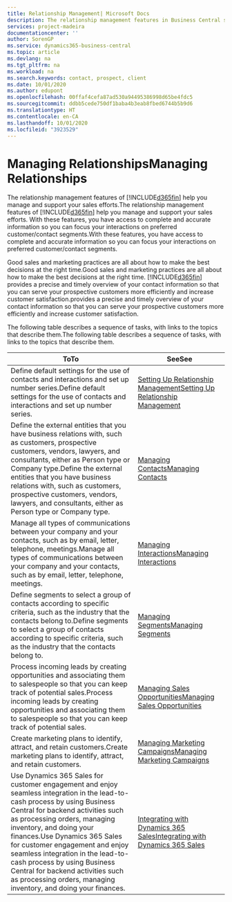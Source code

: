 ```yaml
---
title: Relationship Management| Microsoft Docs
description: The relationship management features in Business Central support your sales efforts and let you access information about contacts and prospects so you can serve customers efficiently.
services: project-madeira
documentationcenter: ''
author: SorenGP
ms.service: dynamics365-business-central
ms.topic: article
ms.devlang: na
ms.tgt_pltfrm: na
ms.workload: na
ms.search.keywords: contact, prospect, client
ms.date: 10/01/2020
ms.author: edupont
ms.openlocfilehash: 00ffaf4cefa87ad530a94495386998d65be4fdc5
ms.sourcegitcommit: ddbb5cede750df1baba4b3eab8fbed6744b5b9d6
ms.translationtype: HT
ms.contentlocale: en-CA
ms.lasthandoff: 10/01/2020
ms.locfileid: "3923529"
---
```

# <a name="managing-relationships"></a><span data-ttu-id="dbd2b-103">Managing Relationships</span><span class="sxs-lookup"><span data-stu-id="dbd2b-103">Managing Relationships</span></span>
<span data-ttu-id="dbd2b-104">The relationship management features of [!INCLUDE[d365fin](includes/d365fin_md.md)] help you manage and support your sales efforts.</span><span class="sxs-lookup"><span data-stu-id="dbd2b-104">The relationship management features of [!INCLUDE[d365fin](includes/d365fin_md.md)] help you manage and support your sales efforts.</span></span> <span data-ttu-id="dbd2b-105">With these features, you have access to complete and accurate information so you can focus your interactions on preferred customer/contact segments.</span><span class="sxs-lookup"><span data-stu-id="dbd2b-105">With these features, you have access to complete and accurate information so you can focus your interactions on preferred customer/contact segments.</span></span>

<span data-ttu-id="dbd2b-106">Good sales and marketing practices are all about how to make the best decisions at the right time.</span><span class="sxs-lookup"><span data-stu-id="dbd2b-106">Good sales and marketing practices are all about how to make the best decisions at the right time.</span></span> [!INCLUDE[d365fin](includes/d365fin_md.md)] <span data-ttu-id="dbd2b-107">provides a precise and timely overview of your contact information so that you can serve your prospective customers more efficiently and increase customer satisfaction.</span><span class="sxs-lookup"><span data-stu-id="dbd2b-107">provides a precise and timely overview of your contact information so that you can serve your prospective customers more efficiently and increase customer satisfaction.</span></span>

<span data-ttu-id="dbd2b-108">The following table describes a sequence of tasks, with links to the topics that describe them.</span><span class="sxs-lookup"><span data-stu-id="dbd2b-108">The following table describes a sequence of tasks, with links to the topics that describe them.</span></span>  

| <span data-ttu-id="dbd2b-109">To</span><span class="sxs-lookup"><span data-stu-id="dbd2b-109">To</span></span> | <span data-ttu-id="dbd2b-110">See</span><span class="sxs-lookup"><span data-stu-id="dbd2b-110">See</span></span> |
| --- | --- |
|<span data-ttu-id="dbd2b-111">Define default settings for the use of contacts and interactions and set up number series.</span><span class="sxs-lookup"><span data-stu-id="dbd2b-111">Define default settings for the use of contacts and interactions and set up number series.</span></span>|[<span data-ttu-id="dbd2b-112">Setting Up Relationship Management</span><span class="sxs-lookup"><span data-stu-id="dbd2b-112">Setting Up Relationship Management</span></span>](marketing-setup-marketing.md)|
|<span data-ttu-id="dbd2b-113">Define the external entities that you have business relations with, such as customers, prospective customers, vendors, lawyers, and consultants, either as Person type or Company type.</span><span class="sxs-lookup"><span data-stu-id="dbd2b-113">Define the external entities that you have business relations with, such as customers, prospective customers, vendors, lawyers, and consultants, either as Person type or Company type.</span></span>|[<span data-ttu-id="dbd2b-114">Managing Contacts</span><span class="sxs-lookup"><span data-stu-id="dbd2b-114">Managing Contacts</span></span>](marketing-contacts.md)|
|<span data-ttu-id="dbd2b-115">Manage all types of communications between your company and your contacts, such as by email, letter, telephone, meetings.</span><span class="sxs-lookup"><span data-stu-id="dbd2b-115">Manage all types of communications between your company and your contacts, such as by email, letter, telephone, meetings.</span></span>|[<span data-ttu-id="dbd2b-116">Managing Interactions</span><span class="sxs-lookup"><span data-stu-id="dbd2b-116">Managing Interactions</span></span>](marketing-interactions.md)|
|<span data-ttu-id="dbd2b-117">Define segments to select a group of contacts according to specific criteria, such as the industry that the contacts belong to.</span><span class="sxs-lookup"><span data-stu-id="dbd2b-117">Define segments to select a group of contacts according to specific criteria, such as the industry that the contacts belong to.</span></span>|[<span data-ttu-id="dbd2b-118">Managing Segments</span><span class="sxs-lookup"><span data-stu-id="dbd2b-118">Managing Segments</span></span>](marketing-segments.md)|
|<span data-ttu-id="dbd2b-119">Process incoming leads by creating opportunities and associating them to salespeople so that you can keep track of potential sales.</span><span class="sxs-lookup"><span data-stu-id="dbd2b-119">Process incoming leads by creating opportunities and associating them to salespeople so that you can keep track of potential sales.</span></span>|[<span data-ttu-id="dbd2b-120">Managing Sales Opportunities</span><span class="sxs-lookup"><span data-stu-id="dbd2b-120">Managing Sales Opportunities</span></span>](marketing-manage-sales-opportunities.md)|
|<span data-ttu-id="dbd2b-121">Create marketing plans to identify, attract, and retain customers.</span><span class="sxs-lookup"><span data-stu-id="dbd2b-121">Create marketing plans to identify, attract, and retain customers.</span></span>|[<span data-ttu-id="dbd2b-122">Managing Marketing Campaigns</span><span class="sxs-lookup"><span data-stu-id="dbd2b-122">Managing Marketing Campaigns</span></span>](marketing-campaigns.md)|
|<span data-ttu-id="dbd2b-123">Use Dynamics 365 Sales for customer engagement and enjoy seamless integration in the lead-to-cash process by using Business Central for backend activities such as processing orders, managing inventory, and doing your finances.</span><span class="sxs-lookup"><span data-stu-id="dbd2b-123">Use Dynamics 365 Sales for customer engagement and enjoy seamless integration in the lead-to-cash process by using Business Central for backend activities such as processing orders, managing inventory, and doing your finances.</span></span>|[<span data-ttu-id="dbd2b-124">Integrating with Dynamics 365 Sales</span><span class="sxs-lookup"><span data-stu-id="dbd2b-124">Integrating with Dynamics 365 Sales</span></span>](marketing-integrate-dynamicscrm.md)|
